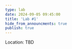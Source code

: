 ```yaml
---
type: lab
date: 2024-09-05 09:45:00
title: 'Lab #1'
hide_from_announcments: true
publish: true
---
```

Location: TBD